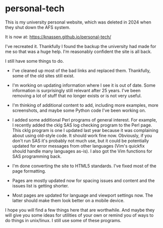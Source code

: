 # personal-tech

This is my university personal website, which was deleted in 2024
when they shut down the AFS system.

It is now at: https://knassen.github.io/personal-tech/

I've recreated it. Thankfully I found the backup the university had made
for me so that was a huge help. I'm reasonably confident the site is all
back.

I still have some things to do.

  - I've cleaned up most of the bad links and replaced them.
    Thankfully, some of the old sites still exist.
 
  - I'm working on updating information where I see it is out of date.
    Some information is surprisingly still relevant after 25 years.
    I've been removing a lot of stuff that no longer exists or is
    not very useful.
    
  - I'm thinking of additional content to add, including more examples,
    more screenshots, and maybe some Python code I've been working on.

  - I added some additional Perl programs of general interest. For
    example, I recently added the cklg SAS log checking program to the
    Perl page.  This cklg program is one I updated last year because it
    was complaining about using old-style code. It should work fine now.
    Obviously, if you don't run SAS it's probably not much use, but it
    could be potentially updated for error messages from other languages
    (Vim's quickfix should handle many languages as-is). I also got the
    Vim functions for SAS programming back.

  - I'm done converting the site to HTML5 standards. I've fixed most of
    the page formatting. 

  - Pages are mostly updated now for spacing issues and content and
    the issues list is getting shorter. 

  - Most pages are updated for language and viewport settings now. The
    latter should make them look better on a mobile device.

I hope you will find a few things here that are worthwhile. And maybe
they will give you some ideas for utilities of your own or remind you of
ways to do things in unix/linux. I still use some of these programs.

